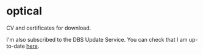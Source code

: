 # optical

CV and certificates for download.

I'm also subscribed to the DBS Update Service. You can check that I am up-to-date [here](https://secure.crbonline.gov.uk/crsc/check?execution=e1s1).